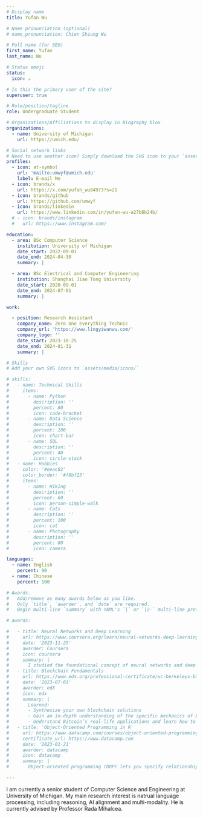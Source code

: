 ```yaml
---
# Display name
title: Yufan Wu

# Name pronunciation (optional)
# name_pronunciation: Chien Shiung Wu

# Full name (for SEO)
first_name: Yufan
last_name: Wu

# Status emoji
status:
  icon: ☕️

# Is this the primary user of the site?
superuser: true

# Role/position/tagline
role: Undergraduate Student

# Organizations/Affiliations to display in Biography blox
organizations:
  - name: University of Michigan
    url: https://umich.edu/

# Social network links
# Need to use another icon? Simply download the SVG icon to your `assets/media/icons/` folder.
profiles:
  - icon: at-symbol
    url: 'mailto:umwyf@umich.edu'
    label: E-mail Me
  - icon: brands/x
    url: https://x.com/yufan_wu84973?s=21
  - icon: brands/github
    url: https://github.com/umwyf
  - icon: brands/linkedin
    url: https://www.linkedin.com/in/yufan-wu-a27b6b24b/
  # - icon: brands/instagram
  #   url: https://www.instagram.com/

education:
  - area: BSc Computer Science
    institution: University of Michigan
    date_start: 2022-09-01
    date_end: 2024-04-30
    summary: |

  - area: BSc Electrical and Computer Engineering
    institution: Shanghai Jiao Tong University
    date_start: 2020-09-01
    date_end: 2024-07-01
    summary: |

work:

  - position: Research Assistant
    company_name: Zero One Everything Technic
    company_url: 'https://www.lingyiwanwu.com/'
    company_logo: ''
    date_start: 2023-10-25
    date_end: 2024-01-31
    summary: |

# Skills
# Add your own SVG icons to `assets/media/icons/`

# skills:
#   - name: Technical Skills
#     items:
#       - name: Python
#         description: ''
#         percent: 80
#         icon: code-bracket
#       - name: Data Science
#         description: ''
#         percent: 100
#         icon: chart-bar
#       - name: SQL
#         description: ''
#         percent: 40
#         icon: circle-stack
#   - name: Hobbies
#     color: '#eeac02'
#     color_border: '#f0bf23'
#     items:
#       - name: Hiking
#         description: ''
#         percent: 60
#         icon: person-simple-walk
#       - name: Cats
#         description: ''
#         percent: 100
#         icon: cat
#       - name: Photography
#         description: ''
#         percent: 80
#         icon: camera

languages:
  - name: English
    percent: 90
  - name: Chinese
    percent: 100

# Awards.
#   Add/remove as many awards below as you like.
#   Only `title`, `awarder`, and `date` are required.
#   Begin multi-line `summary` with YAML's `|` or `|2-` multi-line prefix and indent 2 spaces below.

# awards:

#   - title: Neural Networks and Deep Learning
#     url: https://www.coursera.org/learn/neural-networks-deep-learning
#     date: '2023-11-25'
#     awarder: Coursera
#     icon: coursera
#     summary: |
#       I studied the foundational concept of neural networks and deep learning. By the end, I was familiar with the significant technological trends driving the rise of deep learning; build, train, and apply fully connected deep neural networks; implement efficient (vectorized) neural networks; identify key parameters in a neural network’s architecture; and apply deep learning to your own applications.
#   - title: Blockchain Fundamentals
#     url: https://www.edx.org/professional-certificate/uc-berkeleyx-blockchain-fundamentals
#     date: '2023-07-01'
#     awarder: edX
#     icon: edx
#     summary: |
#       Learned:
#       - Synthesize your own blockchain solutions
#       - Gain an in-depth understanding of the specific mechanics of Bitcoin
#       - Understand Bitcoin’s real-life applications and learn how to attack and destroy Bitcoin, Ethereum, smart contracts and Dapps, and alternatives to Bitcoin’s Proof-of-Work consensus algorithm
#   - title: 'Object-Oriented Programming in R'
#     url: https://www.datacamp.com/courses/object-oriented-programming-with-s3-and-r6-in-r
#     certificate_url: https://www.datacamp.com
#     date: '2023-01-21'
#     awarder: datacamp
#     icon: datacamp
#     summary: |
#       Object-oriented programming (OOP) lets you specify relationships between functions and the objects that they can act on, helping you manage complexity in your code. This is an intermediate level course, providing an introduction to OOP, using the S3 and R6 systems. S3 is a great day-to-day R programming tool that simplifies some of the functions that you write. R6 is especially useful for industry-specific analyses, working with web APIs, and building GUIs.

---
```


I am currently a senior student of Computer Science and Engineering at University of Michigan. My main research interest is natrual language processing, including reasoning, AI alignment and multi-modality. He is currently advised by Professor Rada Mihalcea.
